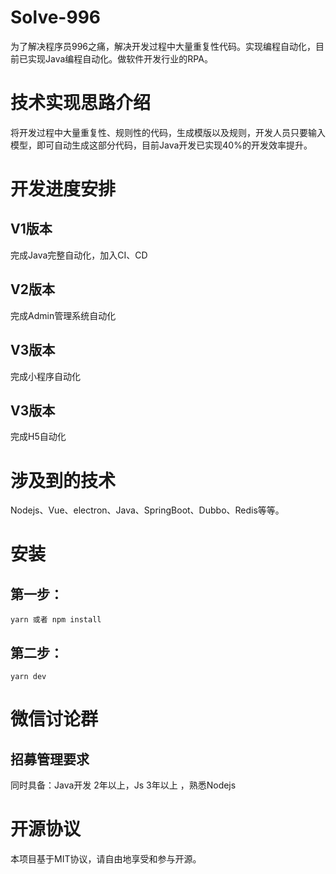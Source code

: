 # Solve-996
为了解决程序员996之痛，解决开发过程中大量重复性代码。实现编程自动化，目前已实现Java编程自动化。做软件开发行业的RPA。
# 技术实现思路介绍
将开发过程中大量重复性、规则性的代码，生成模版以及规则，开发人员只要输入模型，即可自动生成这部分代码，目前Java开发已实现40%的开发效率提升。
# 开发进度安排

## V1版本
完成Java完整自动化，加入CI、CD
## V2版本
完成Admin管理系统自动化
## V3版本
完成小程序自动化
## V3版本
完成H5自动化

# 涉及到的技术
Nodejs、Vue、electron、Java、SpringBoot、Dubbo、Redis等等。
# 安装
## 第一步：
`
yarn 或者 npm install
`
## 第二步：
`
yarn dev
`
# 微信讨论群
## 招募管理要求
同时具备：Java开发 2年以上，Js 3年以上 ，熟悉Nodejs

# 开源协议
本项目基于MIT协议，请自由地享受和参与开源。